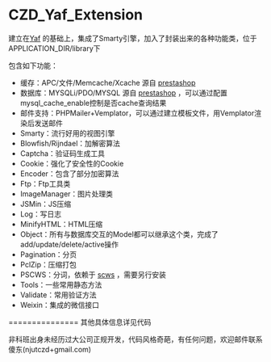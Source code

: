 CZD_Yaf_Extension
===============

建立在[Yaf](https://github.com/laruence/php-yaf) 的基础上，集成了Smarty引擎，加入了封装出来的各种功能类，位于APPLICATION_DIR/library下

包含如下功能：
- 缓存：APC/文件/Memcache/Xcache 源自 [prestashop](https://github.com/PrestaShop/PrestaShop)
- 数据库：MYSQLi/PDO/MYSQL 源自 [prestashop](https://github.com/PrestaShop/PrestaShop) ，可以通过配置mysql_cache_enable控制是否cache查询结果
- 邮件支持：PHPMailer+Vemplator，可以通过建立模板文件，用Vemplator渲染后发送邮件
- Smarty：流行好用的视图引擎
- Blowfish/Rijndael：加解密算法
- Captcha：验证码生成工具
- Cookie：强化了安全性的Cookie
- Encoder：包含了部分加密算法
- Ftp：Ftp工具类
- ImageManager：图片处理类
- JSMin：JS压缩
- Log：写日志
- MinifyHTML：HTML压缩
- Object：所有与数据库交互的Model都可以继承这个类，完成了add/update/delete/active操作
- Pagination：分页
- PclZip：压缩打包
- PSCWS：分词，依赖于 [scws](http://www.xunsearch.com/scws/) ，需要另行安装
- Tools：一些常用静态方法
- Validate：常用验证方法
- Weixin：集成的微信接口

===============
其他具体信息详见代码

非科班出身未经历过大公司正规开发，代码风格奇葩，有任何问题，欢迎邮件联系傻东(njutczd+gmail.com)
